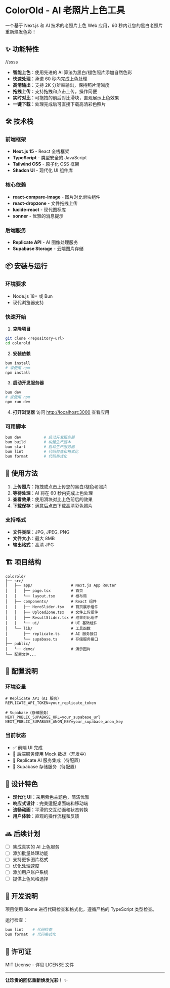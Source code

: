 # ColorOld - AI 老照片上色工具

一个基于 Next.js 和 AI 技术的老照片上色 Web 应用，60 秒内让您的黑白老照片重新焕发色彩！

## ✨ 功能特性
//ssss
- **智能上色**：使用先进的 AI 算法为黑白/褪色照片添加自然色彩
- **快速处理**：承诺 60 秒内完成上色处理
- **高清输出**：支持 2K 分辨率输出，保持照片清晰度
- **拖拽上传**：支持拖拽和点击上传，操作简便
- **实时对比**：可拖拽的前后对比滑块，直观展示上色效果
- **一键下载**：处理完成后可直接下载高清彩色照片

## 🛠 技术栈

### 前端框架
- **Next.js 15** - React 全栈框架
- **TypeScript** - 类型安全的 JavaScript
- **Tailwind CSS** - 原子化 CSS 框架
- **Shadcn UI** - 现代化 UI 组件库

### 核心依赖
- **react-compare-image** - 图片对比滑块组件
- **react-dropzone** - 文件拖拽上传
- **lucide-react** - 现代图标库
- **sonner** - 优雅的消息提示

### 后端服务
- **Replicate API** - AI 图像处理服务
- **Supabase Storage** - 云端图片存储

## 📦 安装与运行

### 环境要求
- Node.js 18+ 或 Bun
- 现代浏览器支持

### 快速开始

1. **克隆项目**
```bash
git clone <repository-url>
cd colorold
```

2. **安装依赖**
```bash
bun install
# 或使用 npm
npm install
```

3. **启动开发服务器**
```bash
bun dev
# 或使用 npm
npm run dev
```

4. **打开浏览器**
访问 [http://localhost:3000](http://localhost:3000) 查看应用

### 可用脚本

```bash
bun dev          # 启动开发服务器
bun build        # 构建生产版本
bun start        # 启动生产服务器
bun lint         # 代码检查和格式化
bun format       # 代码格式化
```

## 🎯 使用方法

1. **上传照片**：拖拽或点击上传您的黑白/褪色老照片
2. **等待处理**：AI 将在 60 秒内完成上色处理
3. **查看效果**：使用滑块对比上色前后的效果
4. **下载保存**：满意后点击下载高清彩色照片

### 支持格式
- **文件类型**：JPG, JPEG, PNG
- **文件大小**：最大 8MB
- **输出格式**：高清 JPG

## 🏗 项目结构

```
colorold/
├── src/
│   ├── app/                 # Next.js App Router
│   │   ├── page.tsx         # 首页
│   │   └── layout.tsx       # 根布局
│   ├── components/          # React 组件
│   │   ├── HeroSlider.tsx   # 首页展示组件
│   │   ├── UploadZone.tsx   # 文件上传组件
│   │   ├── ResultSlider.tsx # 结果对比组件
│   │   └── ui/              # UI 基础组件
│   └── lib/                 # 工具函数
│       ├── replicate.ts     # AI 服务接口
│       └── supabase.ts      # 存储服务接口
├── public/
│   └── demo/                # 演示图片
└── 配置文件...
```

## 🔧 配置说明

### 环境变量
```env
# Replicate API（AI 服务）
REPLICATE_API_TOKEN=your_replicate_token

# Supabase（存储服务）
NEXT_PUBLIC_SUPABASE_URL=your_supabase_url
NEXT_PUBLIC_SUPABASE_ANON_KEY=your_supabase_anon_key
```

### 当前状态
- ✅ 前端 UI 完成
- 🚧 后端服务使用 Mock 数据（开发中）
- 🚧 Replicate AI 服务集成（待配置）
- 🚧 Supabase 存储服务（待配置）

## 🎨 设计特色

- **现代化 UI**：采用紫色主题色，简洁优雅
- **响应式设计**：完美适配桌面端和移动端
- **流畅动画**：平滑的交互动画和状态转换
- **用户体验**：直观的操作流程和反馈

## 🔜 后续计划

- [ ] 集成真实的 AI 上色服务
- [ ] 添加批量处理功能
- [ ] 支持更多图片格式
- [ ] 优化处理速度
- [ ] 添加用户账户系统
- [ ] 提供上色风格选择

## 📝 开发说明

项目使用 Biome 进行代码检查和格式化，遵循严格的 TypeScript 类型检查。

运行检查：
```bash
bun lint    # 代码检查
bun format  # 代码格式化
```

## 📄 许可证

MIT License - 详见 LICENSE 文件

---

**让珍贵的回忆重新焕发光彩！** ✨
